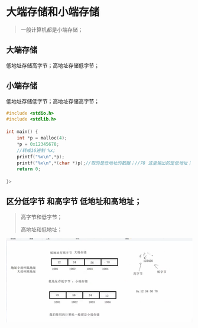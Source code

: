 # 大端存储和小端存储

>一般计算机都是小端存储；

## 大端存储

低地址存储高字节；高地址存储低字节；



## 小端存储

低地址存储低字节；高地址存储高字节；



`````c
#include <stdio.h>
#include <stdlib.h>

int main() {
    int *p = malloc(4);
    *p = 0x12345678;
    //转成16进制 %x;
    printf("%x\n",*p);
    printf("%x\n",*(char *)p);//取的是低地址的数据；//78 这里输出的是低地址；  指针 肯定指向的是低地址的；这样才能做  + 1 操作；地址的加1操作；读取所有的数据；
    return 0;

}>

`````



## 区分低字节  和高字节  低地址和高地址；

>高字节和低字节；
>
>高地址和低地址；

![image-20231111194943333](./%E5%A4%A7%E7%AB%AF%E5%AD%98%E5%82%A8%E5%92%8C%E5%B0%8F%E7%AB%AF%E5%AD%98%E5%82%A8.assets/image-20231111194943333.png)